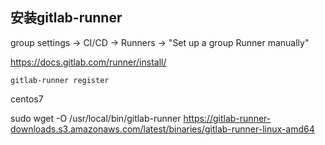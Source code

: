 

## 安装gitlab-runner


group settings -> CI/CD -> Runners ->  "Set up a group Runner manually"

https://docs.gitlab.com/runner/install/

```
gitlab-runner register
```







centos7

  sudo wget -O /usr/local/bin/gitlab-runner https://gitlab-runner-downloads.s3.amazonaws.com/latest/binaries/gitlab-runner-linux-amd64

